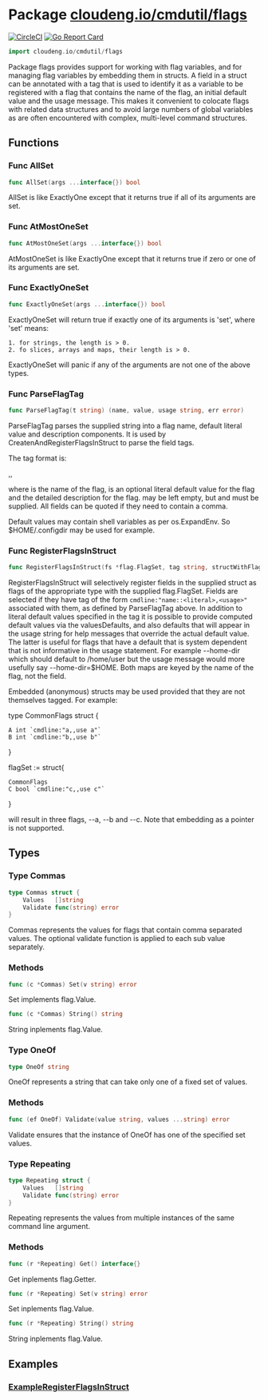 # Package [cloudeng.io/cmdutil/flags](https://pkg.go.dev/cloudeng.io/cmdutil/flags?tab=doc)
[![CircleCI](https://circleci.com/gh/cloudengio/go.gotools.svg?style=svg)](https://circleci.com/gh/cloudengio/go.gotools) [![Go Report Card](https://goreportcard.com/badge/cloudeng.io/cmdutil/flags)](https://goreportcard.com/report/cloudeng.io/cmdutil/flags)

```go
import cloudeng.io/cmdutil/flags
```

Package flags provides support for working with flag variables, and for
managing flag variables by embedding them in structs. A field in a struct
can be annotated with a tag that is used to identify it as a variable to be
registered with a flag that contains the name of the flag, an initial
default value and the usage message. This makes it convenient to colocate
flags with related data structures and to avoid large numbers of global
variables as are often encountered with complex, multi-level command
structures.

## Functions
### Func AllSet
```go
func AllSet(args ...interface{}) bool
```
AllSet is like ExactlyOne except that it returns true if all of its
arguments are set.

### Func AtMostOneSet
```go
func AtMostOneSet(args ...interface{}) bool
```
AtMostOneSet is like ExactlyOne except that it returns true if zero or one
of its arguments are set.

### Func ExactlyOneSet
```go
func ExactlyOneSet(args ...interface{}) bool
```
ExactlyOneSet will return true if exactly one of its arguments is 'set',
where 'set' means:

    1. for strings, the length is > 0.
    2. fo slices, arrays and maps, their length is > 0.

ExactlyOneSet will panic if any of the arguments are not one of the above
types.

### Func ParseFlagTag
```go
func ParseFlagTag(t string) (name, value, usage string, err error)
```
ParseFlagTag parses the supplied string into a flag name, default literal
value and description components. It is used by
CreatenAndRegisterFlagsInStruct to parse the field tags.

The tag format is:

<name>,<default-value>,<usage>

where <name> is the name of the flag, <default-value> is an optional literal
default value for the flag and <usage> the detailed description for the
flag. <default-value> may be left empty, but <name> and <usage> must be
supplied. All fields can be quoted if they need to contain a comma.

Default values may contain shell variables as per os.ExpandEnv. So
$HOME/.configdir may be used for example.

### Func RegisterFlagsInStruct
```go
func RegisterFlagsInStruct(fs *flag.FlagSet, tag string, structWithFlags interface{}, valueDefaults map[string]interface{}, usageDefaults map[string]string) error
```
RegisterFlagsInStruct will selectively register fields in the supplied
struct as flags of the appropriate type with the supplied flag.FlagSet.
Fields are selected if they have tag of the form
`cmdline:"name::<literal>,<usage>"` associated with them, as defined by
ParseFlagTag above. In addition to literal default values specified in the
tag it is possible to provide computed default values via the
valuesDefaults, and also defaults that will appear in the usage string for
help messages that override the actual default value. The latter is useful
for flags that have a default that is system dependent that is not
informative in the usage statement. For example --home-dir which should
default to /home/user but the usage message would more usefully say
--home-dir=$HOME. Both maps are keyed by the name of the flag, not the
field.

Embedded (anonymous) structs may be used provided that they are not
themselves tagged. For example:

type CommonFlags struct {

    A int `cmdline:"a,,use a"`
    B int `cmdline:"b,,use b"`

}

flagSet := struct{

    CommonFlags
    C bool `cmdline:"c,,use c"`

}

will result in three flags, --a, --b and --c. Note that embedding as a
pointer is not supported.



## Types
### Type Commas
```go
type Commas struct {
	Values   []string
	Validate func(string) error
}
```
Commas represents the values for flags that contain comma separated values.
The optional validate function is applied to each sub value separately.

### Methods

```go
func (c *Commas) Set(v string) error
```
Set implements flag.Value.


```go
func (c *Commas) String() string
```
String inplements flag.Value.




### Type OneOf
```go
type OneOf string
```
OneOf represents a string that can take only one of a fixed set of values.

### Methods

```go
func (ef OneOf) Validate(value string, values ...string) error
```
Validate ensures that the instance of OneOf has one of the specified set
values.




### Type Repeating
```go
type Repeating struct {
	Values   []string
	Validate func(string) error
}
```
Repeating represents the values from multiple instances of the same command
line argument.

### Methods

```go
func (r *Repeating) Get() interface{}
```
Get inplements flag.Getter.


```go
func (r *Repeating) Set(v string) error
```
Set inplements flag.Value.


```go
func (r *Repeating) String() string
```
String inplements flag.Value.






## Examples
### [ExampleRegisterFlagsInStruct](https://pkg.go.dev/cloudeng.io/cmdutil/flags?tab=doc#example-RegisterFlagsInStruct)




